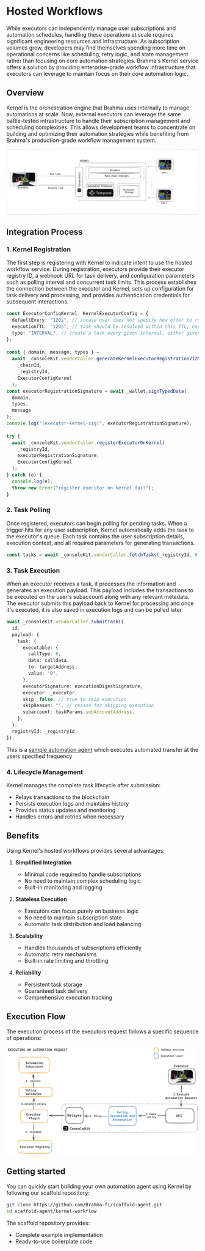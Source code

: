 # Hosted Workflows

While executors can independently manage user subscriptions and automation schedules, handling these operations at scale requires significant engineering resources and infrastructure. As subscription volumes grow, developers may find themselves spending more time on operational concerns like scheduling, retry logic, and state management rather than focusing on core automation strategies. Brahma's Kernel service offers a solution by providing enterprise-grade workflow infrastructure that executors can leverage to maintain focus on their core automation logic.

## Overview

Kernel is the orchestration engine that Brahma uses internally to manage automations at scale. Now, external executors can leverage the same battle-tested infrastructure to handle their subscription management and scheduling complexities. This allows development teams to concentrate on building and optimizing their automation strategies while benefiting from Brahma's production-grade workflow management system.

![Kernel Workflow](./img/kernel.png)

## Integration Process

### 1. Kernel Registration

The first step is registering with Kernel to indicate intent to use the hosted workflow service. During registration, executors provide their executor registry ID, a webhook URL for task delivery, and configuration parameters such as polling interval and concurrent task limits. This process establishes the connection between the executor and Kernel, sets up configuration for task delivery and processing, and provides authentication credentials for subsequent interactions.

```ts
const ExecutorConfigKernel: KernelExecutorConfig = {
  defaultEvery: "120s", // incase user does not specify how ofter to run users automation, default to this
  executionTTL: "120s", // task should be resolved within this TTL, executor cannot submit the task after this
  type: "INTERVAL", // create a task every given interval, either given by user or defaultEvery
};

const { domain, message, types } =
  await _consoleKit.vendorCaller.generateKernelExecutorRegistration712Message(
    _chainId,
    _registryId,
    ExecutorConfigKernel
  );
const executorRegistrationSignature = await _wallet.signTypedData(
  domain,
  types,
  message
);
console.log("[executor-kernel-sig]", executorRegistrationSignature);

try {
  await _consoleKit.vendorCaller.registerExecutorOnKernel(
    _registryId,
    executorRegistrationSignature,
    ExecutorConfigKernel
  );
} catch (e) {
  console.log(e);
  throw new Error("register executor on kernel fail");
}
```

### 2. Task Polling

Once registered, executors can begin polling for pending tasks. When a trigger hits for any user subscription, Kernel automatically adds the task to the executor's queue. Each task contains the user subscription details, execution context, and all required parameters for generating transactions.

```ts
const tasks = await _consoleKit.vendorCaller.fetchTasks(_registryId, 0, 10); // add pagination if required
```

### 3. Task Execution

When an executor receives a task, it processes the information and generates an execution payload. This payload includes the transactions to be executed on the user's subaccount along with any relevant metadata. The executor submits this payload back to Kernel for processing and once it's executed, it is also saved in execution logs and can be pulled later

```ts
await _consoleKit.vendorCaller.submitTask({
  id,
  payload: {
    task: {
      executable: {
        callType: 0,
        data: calldata,
        to: targetAddress,
        value: "0",
      },
      executorSignature: executionDigestSignature,
      executor: _executor,
      skip: false, // true to skip execution
      skipReason: "", // reason for skipping execution
      subaccount: taskParams.subAccountAddress,
    },
  },
  registryId: _registryId,
});
```

This is a [sample automation agent](https://github.com/Brahma-fi/scaffold-agent/blob/main/kernel-workflow/src/agent-workflow.ts) which executes automated transfer at the users specified frequency

### 4. Lifecycle Management

Kernel manages the complete task lifecycle after submission:

- Relays transactions to the blockchain
- Persists execution logs and maintains history
- Provides status updates and monitoring
- Handles errors and retries when necessary

## Benefits

Using Kernel's hosted workflows provides several advantages:

1. **Simplified Integration**

   - Minimal code required to handle subscriptions
   - No need to maintain complex scheduling logic
   - Built-in monitoring and logging

2. **Stateless Execution**

   - Executors can focus purely on business logic
   - No need to maintain subscription state
   - Automatic task distribution and load balancing

3. **Scalability**

   - Handles thousands of subscriptions efficiently
   - Automatic retry mechanisms
   - Built-in rate limiting and throttling

4. **Reliability**
   - Persistent task storage
   - Guaranteed task delivery
   - Comprehensive execution tracking

## Execution Flow

The execution process of the executors request follows a specific sequence of operations:

![flow](./img/execution_steps.png)

## Getting started

You can quickly start building your own automation agent using Kernel by following our scaffold repository:

```bash
git clone https://github.com/Brahma-fi/scaffold-agent.git
cd scaffold-agent/kernel-workflow
```

The scaffold repository provides:

- Complete example implementation
- Ready-to-use boilerplate code
